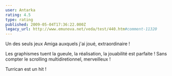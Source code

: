 ```yaml
---
user: Antarka
rating: 4.5
type: rating
published: 2009-05-04T17:36:22.000Z
legacy_url: http://www.emunova.net/veda/test/440.htm#comment-11320
---
```

Un des seuls jeux Amiga auxquels j'ai joué, extraordinaire !

Les graphismes tuent la gueule, la réalisation, la jouabilité est parfaite ! Sans compter le scrolling multidiretionnel, merveilleux !

Turrican est un hit !